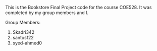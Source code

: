 This is the Bookstore Final Project code for the course COE528. It was completed by my group members and I.

Group Members:
1. Skadri342
2. santosf22
3. syed-ahmed0
